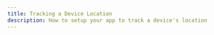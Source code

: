 ```yaml
---
title: Tracking a Device Location
description: How to setup your app to track a device's location
---
```


<inline-fragment platform="ios" src="~/guides/location-service/fragments/tracking-device-location-ios.md"></inline-fragment>
<inline-fragment platform="android" src="~/guides/location-service/fragments/tracking-device-location-android.md"></inline-fragment>

